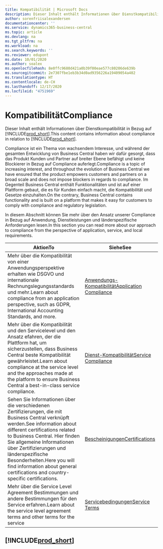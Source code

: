 ```yaml
---
title: Kompatibilität | Microsoft Docs
description: Dieser Inhalt enthält Informationen über Dienstkompatibilität in Bezug auf Business Central.
author: sorenfriisalexandersen
documentationcenter: ''
ms.service: dynamics365-business-central
ms.topic: article
ms.devlang: na
ms.tgt_pltfrm: na
ms.workload: na
ms.search.keywords: ''
ms.reviewer: edupont
ms.date: 10/01/2020
ms.author: soalex
ms.openlocfilehash: 8e0ffc9680d421a0b39f00eae577c80206de639b
ms.sourcegitcommit: 2e7307fbe1eb3b34d0ad9356226a19409054a402
ms.translationtype: HT
ms.contentlocale: de-CH
ms.lasthandoff: 12/17/2020
ms.locfileid: "4751969"
---
```

# <a name="compliance"></a><span data-ttu-id="56e7b-103">Kompatibilität</span><span class="sxs-lookup"><span data-stu-id="56e7b-103">Compliance</span></span>

<span data-ttu-id="56e7b-104">Dieser Inhalt enthält Informationen über Dienstkompatibilität in Bezug auf [!INCLUDE[prod_short](../includes/prod_short.md)].</span><span class="sxs-lookup"><span data-stu-id="56e7b-104">This content contains information about compliance in relation to [!INCLUDE[prod_short](../includes/prod_short.md)].</span></span>  

<span data-ttu-id="56e7b-105">Compliance ist ein Thema von wachsendem Interesse, und während der gesamten Entwicklung von Business Central haben wir dafür gesorgt, dass das Produkt Kunden und Partner auf breiter Ebene befähigt und keine Blockierer in Bezug auf Compliance auferlegt.</span><span class="sxs-lookup"><span data-stu-id="56e7b-105">Compliance is a topic of increasing interest, and throughout the evolution of Business Central we have ensured that the product empowers customers and partners on a broad scale and does not impose blockers in regards to compliance.</span></span> <span data-ttu-id="56e7b-106">Im Gegenteil Business Central enthält Funktionalitäten und ist auf einer Plattform gebaut, die es für Kunden einfach macht, die Kompatibilität und Gesetze einzuhalten.</span><span class="sxs-lookup"><span data-stu-id="56e7b-106">On the contrary, Business Central contains functionality and is built on a platform that makes it easy for customers to comply with compliance and regulatory legislation.</span></span>

<span data-ttu-id="56e7b-107">In diesem Abschnitt können Sie mehr über den Ansatz unserer Compliance in Bezug auf Anwendung, Dienstleistungen und länderspezifische Anforderungen lesen.</span><span class="sxs-lookup"><span data-stu-id="56e7b-107">In this section you can read more about our approach to compliance from the perspective of application, service, and local  requirements.</span></span>

|<span data-ttu-id="56e7b-108">**Aktion**</span><span class="sxs-lookup"><span data-stu-id="56e7b-108">**To**</span></span>|<span data-ttu-id="56e7b-109">**Siehe**</span><span class="sxs-lookup"><span data-stu-id="56e7b-109">**See**</span></span>|  
|------------|-------------|  
|<span data-ttu-id="56e7b-110">Mehr über die Kompatibilität von einer Anwendungsperspektive erhalten wie DSGVO und internationale Rechnungslegungsstandards und mehr.</span><span class="sxs-lookup"><span data-stu-id="56e7b-110">Learn about compliance from an application perspective, such as GDPR, International Accounting Standards, and more.</span></span>|[<span data-ttu-id="56e7b-111">Anwendungs-Kompatibilität</span><span class="sxs-lookup"><span data-stu-id="56e7b-111">Application Compliance</span></span>](compliance-application-compliance.md)|  
|<span data-ttu-id="56e7b-112">Mehr über die Kompatibilität und den Servicelevel und den Ansatz efahren, der die Plattform hat, um sicherzustellen, dass Business Central beste Kompatibilität gewährleistet.</span><span class="sxs-lookup"><span data-stu-id="56e7b-112">Learn about compliance at the service level and the approaches made at the platform to ensure Business Central a best-in-class service compliance.</span></span>|[<span data-ttu-id="56e7b-113">Dienst-Kompatibilität</span><span class="sxs-lookup"><span data-stu-id="56e7b-113">Service Compliance</span></span>](compliance-service-compliance.md)|  
|<span data-ttu-id="56e7b-114">Sehen Sie Informationen über die verschiedenen Zertifizierungen, die mit Business Central verknüpft werden.</span><span class="sxs-lookup"><span data-stu-id="56e7b-114">See information about different certifications related to Business Central.</span></span> <span data-ttu-id="56e7b-115">Hier finden Sie allgemeine Informationen über Zertifizierungen und länderspezifische Besonderheiten.</span><span class="sxs-lookup"><span data-stu-id="56e7b-115">Here you will find information about general certifications and country-specific certifications.</span></span>|[<span data-ttu-id="56e7b-116">Bescheinigungen</span><span class="sxs-lookup"><span data-stu-id="56e7b-116">Certifications</span></span>](compliance-certifications.md)|  
|<span data-ttu-id="56e7b-117">Mehr über die Service Level Agreement Bestimmungen und andere Bestimmungen für den Service erfahren.</span><span class="sxs-lookup"><span data-stu-id="56e7b-117">Learn about the service level agreement terms and other terms for the service</span></span>|[<span data-ttu-id="56e7b-118">Servicebedingungen</span><span class="sxs-lookup"><span data-stu-id="56e7b-118">Service Terms</span></span>](compliance-service-compliance.md#service-terms)|  

## [!INCLUDE[prod_short](../includes/free_trial_md.md)]  
